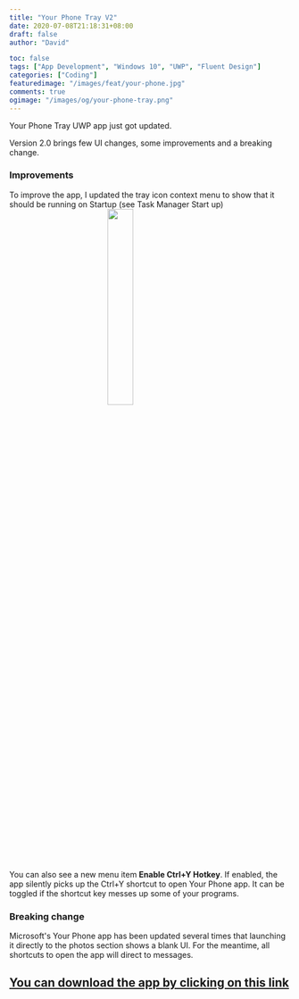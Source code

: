 ```yaml
---
title: "Your Phone Tray V2"
date: 2020-07-08T21:18:31+08:00
draft: false
author: "David"

toc: false
tags: ["App Development", "Windows 10", "UWP", "Fluent Design"]
categories: ["Coding"]
featuredimage: "/images/feat/your-phone.jpg"
comments: true
ogimage: "/images/og/your-phone-tray.png"
---
```


Your Phone Tray UWP app just got updated.

Version 2.0 brings few UI changes, some improvements and a breaking change.

### Improvements

To improve the app, I updated the tray icon context menu to show that it should be running on Startup (see Task Manager Start up)
<img src="/images/07-20/yourphonetray/ypt-contextmenu.png" style="display:block;margin-left:auto;margin-right:auto;width:30%;">

You can also see a new menu item <strong>Enable Ctrl+Y Hotkey</strong>. If enabled, the app silently picks up the Ctrl+Y shortcut to open Your Phone app. It can be toggled if the shortcut key messes up some of your programs.

### Breaking change

Microsoft's Your Phone app has been updated several times that launching it directly to the photos section shows a blank UI. For the meantime, all shortcuts to open the app will direct to messages.

<a class="link" href="https://bit.ly/UrPhoneTray" target="_blank"><h2>You can download the app by clicking on this link</h2></a>
